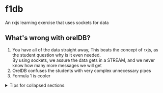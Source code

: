 # f1db
An rxjs learning exercise that uses sockets for data

## What's wrong with orelDB?
1. You have all of the data straight away, This beats the concept of rxjs, as the student question why is it even
   needed.<BR>By using sockets, we assure the data gets in a STREAM, and we never know how many more messages we will
get
2. OrelDB confuses the students with very complex unnecessary pipes
3. Formula 1 is cooler

<details>

<summary>Tips for collapsed sections</summary>

### You can add a header

You can add text within a collapsed section.

You can add an image or a code block, too.

```ruby
   puts "Hello World"
```

</details>
